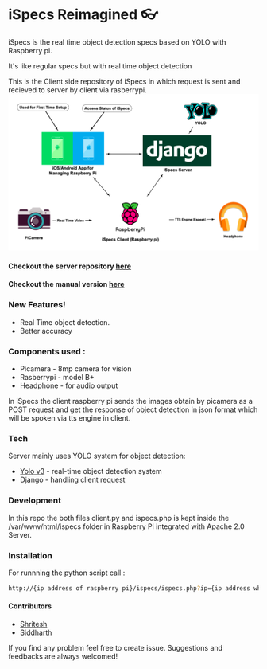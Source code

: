 # iSpecs Reimagined 👓


iSpecs is the real time object detection specs based on YOLO with Raspberry pi.

It's like regular specs but with real time object detection

This is the Client side repository of iSpecs in which request is sent and recieved to server by client via rasberrypi.
![workflow diagram here](https://raw.githubusercontent.com/Shritesh99/iSpecs-Reimagined_Server/master/images/iSpecs-Arch.png)

#### Checkout the server repository [here](https://github.com/Shritesh99/iSpecs-Reimagined_Server)
#### Checkout the manual version [here](https://github.com/Shritesh99/iSpecs)

### New Features!
  - Real Time object detection.
  - Better accuracy 

### Components used : 
 - Picamera - 8mp camera for vision
 - Rasberrypi - model B+
 - Headphone - for audio output


In iSpecs the client raspberry pi sends the images obtain by picamera as a POST request and get the response of object detection in json format which will be spoken via tts engine in client.
### Tech
Server mainly uses YOLO system for object detection:
* [Yolo v3](https://pjreddie.com/darknet/yolo/) - real-time object detection system
* Django -  handling client request

### Development
In this repo the both files client.py and ispecs.php is kept inside the /var/www/html/ispecs folder in Raspberry Pi integrated with Apache 2.0 Server.

### Installation

For runnning the python script call :

```sh
http://{ip address of raspberry pi}/ispecs/ispecs.php?ip={ip address where iSpecs server is running with port}
```

#### Contributors
  - [Shritesh](https://github.com/Shritesh99)
  - [Siddharth](https://github.com/siddharthshah3030)
  
If you find any problem feel free to create issue.
 Suggestions and feedbacks are always welcomed!




